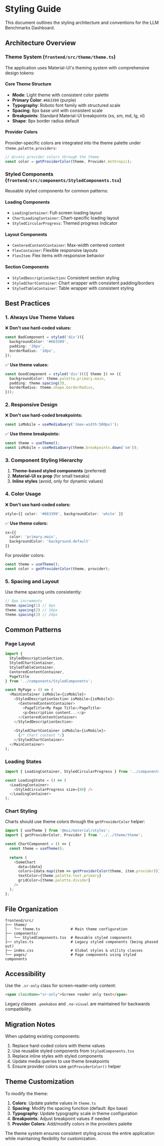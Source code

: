 # Styling Guide

This document outlines the styling architecture and conventions for the LLM Benchmarks Dashboard.

## Architecture Overview

### Theme System (`frontend/src/theme/theme.ts`)

The application uses Material-UI's theming system with comprehensive design tokens:

#### Core Theme Structure
- **Mode**: Light theme with consistent color palette
- **Primary Color**: `#663399` (purple)
- **Typography**: Roboto font family with structured scale
- **Spacing**: 8px base unit with consistent scale
- **Breakpoints**: Standard Material-UI breakpoints (xs, sm, md, lg, xl)
- **Shape**: 8px border radius default

#### Provider Colors
Provider-specific colors are integrated into the theme palette under `theme.palette.providers`:
```typescript
// Access provider colors through the theme
const color = getProviderColor(theme, Provider.Anthropic);
```

### Styled Components (`frontend/src/components/StyledComponents.tsx`)

Reusable styled components for common patterns:

#### Loading Components
- `LoadingContainer`: Full-screen loading layout
- `ChartLoadingContainer`: Chart-specific loading layout  
- `StyledCircularProgress`: Themed progress indicator

#### Layout Components
- `CenteredContentContainer`: Max-width centered content
- `FlexContainer`: Flexible responsive layouts
- `FlexItem`: Flex items with responsive behavior

#### Section Components
- `StyledDescriptionSection`: Consistent section styling
- `StyledChartContainer`: Chart wrapper with consistent padding/borders
- `StyledTableContainer`: Table wrapper with consistent styling

## Best Practices

### 1. Always Use Theme Values

❌ **Don't use hard-coded values:**
```typescript
const BadComponent = styled('div')({
  backgroundColor: '#663399',
  padding: '20px',
  borderRadius: '10px',
});
```

✅ **Use theme values:**
```typescript
const GoodComponent = styled('div')(({ theme }) => ({
  backgroundColor: theme.palette.primary.main,
  padding: theme.spacing(3),
  borderRadius: theme.shape.borderRadius,
}));
```

### 2. Responsive Design

❌ **Don't use hard-coded breakpoints:**
```typescript
const isMobile = useMediaQuery('(max-width:500px)');
```

✅ **Use theme breakpoints:**
```typescript
const theme = useTheme();
const isMobile = useMediaQuery(theme.breakpoints.down('sm'));
```

### 3. Component Styling Hierarchy

1. **Theme-based styled components** (preferred)
2. **Material-UI sx prop** (for small tweaks)
3. **Inline styles** (avoid, only for dynamic values)

### 4. Color Usage

❌ **Don't use hard-coded colors:**
```typescript
style={{ color: '#663399', backgroundColor: 'white' }}
```

✅ **Use theme colors:**
```typescript
sx={{ 
  color: 'primary.main', 
  backgroundColor: 'background.default' 
}}
```

For provider colors:
```typescript
const theme = useTheme();
const color = getProviderColor(theme, provider);
```

### 5. Spacing and Layout

Use theme spacing units consistently:
```typescript
// 8px increments
theme.spacing(1) // 8px
theme.spacing(2) // 16px
theme.spacing(3) // 24px
```

## Common Patterns

### Page Layout
```typescript
import { 
  StyledDescriptionSection,
  StyledChartContainer,
  StyledTableContainer,
  CenteredContentContainer,
  PageTitle 
} from '../components/StyledComponents';

const MyPage = () => (
  <MainContainer isMobile={isMobile}>
    <StyledDescriptionSection isMobile={isMobile}>
      <CenteredContentContainer>
        <PageTitle>My Page Title</PageTitle>
        <p>Description content...</p>
      </CenteredContentContainer>
    </StyledDescriptionSection>
    
    <StyledChartContainer isMobile={isMobile}>
      {/* Chart content */}
    </StyledChartContainer>
  </MainContainer>
);
```

### Loading States
```typescript
import { LoadingContainer, StyledCircularProgress } from '../components/StyledComponents';

const LoadingState = () => (
  <LoadingContainer>
    <StyledCircularProgress size={80} />
  </LoadingContainer>
);
```

### Chart Styling
Charts should use theme colors through the `getProviderColor` helper:
```typescript
import { useTheme } from '@mui/material/styles';
import { getProviderColor, Provider } from '../../theme/theme';

const ChartComponent = () => {
  const theme = useTheme();
  
  return (
    <SomeChart
      data={data}
      colors={data.map(item => getProviderColor(theme, item.provider))}
      textColor={theme.palette.text.primary}
      gridColor={theme.palette.divider}
    />
  );
};
```

## File Organization

```
frontend/src/
├── theme/
│   └── theme.ts              # Main theme configuration
├── components/
│   └── StyledComponents.tsx  # Reusable styled components
├── styles.ts                 # Legacy styled components (being phased out)
├── index.css                 # Global styles & utility classes
└── pages/                    # Page components using styled components
```

## Accessibility

Use the `.sr-only` class for screen-reader-only content:
```html
<span className="sr-only">Screen reader only text</span>
```

Legacy classes `.peekaboo` and `.no-visual` are maintained for backwards compatibility.

## Migration Notes

When updating existing components:

1. Replace hard-coded colors with theme values
2. Use reusable styled components from `StyledComponents.tsx`
3. Replace inline styles with styled components
4. Update media queries to use theme breakpoints
5. Ensure provider colors use `getProviderColor()` helper

## Theme Customization

To modify the theme:

1. **Colors**: Update palette values in `theme.ts`
2. **Spacing**: Modify the spacing function (default: 8px base)
3. **Typography**: Update typography scale in theme configuration
4. **Breakpoints**: Adjust breakpoint values if needed
5. **Provider Colors**: Add/modify colors in the providers palette

The theme system ensures consistent styling across the entire application while maintaining flexibility for customization.